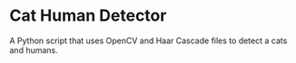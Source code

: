# Cat Human Detector
A Python script that uses OpenCV and Haar Cascade files to detect a cats and humans.
